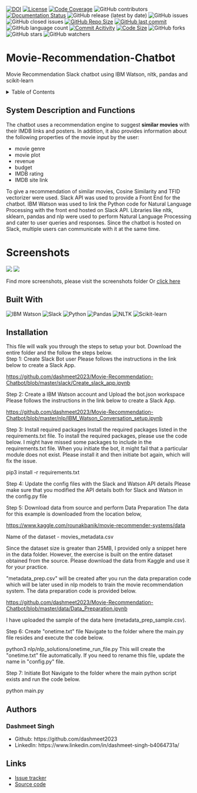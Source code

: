 [![DOI](https://zenodo.org/badge/224627422.svg)](https://zenodo.org/doi/10.5281/zenodo.10499163)
[![License](https://img.shields.io/badge/License-MIT-green.svg)](https://github.com/kaushikjadhav01/Movie-Recommendation-Chatbot/blob/master/LICENSE)
[![Code Coverage](https://codecov.io/gh/NCSU-Fall-2022-SE-Project-Team-11/XpensAuditor---Group-11/branch/main/graphs/badge.svg)](https://codecov.io)
![GitHub contributors](https://img.shields.io/badge/Contributors-1-brightgreen)
[![Documentation Status](https://readthedocs.org/projects/ansicolortags/badge/?version=latest)](https://github.com/kaushikjadhav01/Movie-Recommendation-Chatbot/edit/master/README.md)
![GitHub release (latest by date)](https://img.shields.io/github/v/release/kaushikjadhav01/Movie-Recommendation-Chatbot)
![GitHub issues](https://img.shields.io/github/issues/kaushikjadhav01/Movie-Recommendation-Chatbot)
![GitHub closed issues](https://img.shields.io/github/issues-closed/kaushikjadhav01/Movie-Recommendation-Chatbot)
[![GitHub Repo Size](https://img.shields.io/github/repo-size/kaushikjadhav01/Movie-Recommendation-Chatbot.svg)](https://img.shields.io/github/repo-size/kaushikjadhav01/Movie-Recommendation-Chatbot.svg)
[![GitHub last commit](https://img.shields.io/github/last-commit/kaushikjadhav01/Movie-Recommendation-Chatbot)](https://github.com/kaushikjadhav01/Movie-Recommendation-Chatbot/commits/master)
![GitHub language count](https://img.shields.io/github/languages/count/kaushikjadhav01/Movie-Recommendation-Chatbot)
[![Commit Acitivity](https://img.shields.io/github/commit-activity/m/kaushikjadhav01/Movie-Recommendation-Chatbot)](https://github.com/kaushikjadhav01/Movie-Recommendation-Chatbot)
[![Code Size](https://img.shields.io/github/languages/code-size/kaushikjadhav01/Movie-Recommendation-Chatbot)](mpp-backend)
![GitHub forks](https://img.shields.io/github/forks/kaushikjadhav01/Movie-Recommendation-Chatbot?style=social)
![GitHub stars](https://img.shields.io/github/stars/kaushikjadhav01/Movie-Recommendation-Chatbot?style=social)
![GitHub watchers](https://img.shields.io/github/watchers/kaushikjadhav01/Movie-Recommendation-Chatbot?style=social)

# Movie-Recommendation-Chatbot
Movie Recommendation Slack chatbot using IBM Watson, nltk, pandas and scikit-learn
<!-- TABLE OF CONTENTS -->
<details>
  <summary>Table of Contents</summary>
  <ol>
    <li><a href="#system-description-and-functions">System Description and Functions</a></li>
    <li><a href="#built-with">Built With</a></li>
    <li><a href="#installation">Installation</a></li>
    <li><a href="#authors">Authors</a></li>
    <li><a href="#links">Links</a></li>
  </ol>
</details>

## System Description and Functions
The chatbot uses a recommendation engine to suggest <b>similar movies</b> with their IMDB links and posters. In addition, it also provides information about the following properties of the movie input by the user:
<ul>
<li>movie genre</li>
<li>movie plot</li>
<li>revenue</li>
<li>budget</li>
<li>IMDB rating</li>
<li>IMDB site link</li>
</ul>

To give a recommendation of similar movies, Cosine Similarity and TFID vectorizer were used. Slack API was used to provide a Front End for the chatbot. IBM Watson was used to link the Python code for Natural Language Processing with the front end hosted on Slack API. Libraries like nltk, sklearn, pandas and nlp were used to perform Natural Language Processing and cater to user queries and responses. Since the chatbot is hosted on Slack, multiple users can communicate with it at the same time.

# Screenshots
<img src="https://github.com/kaushikjadhav01/Movie-Recommendation-Chatbot/blob/master/screenshots/banner1.PNG">
<img src="https://github.com/kaushikjadhav01/Movie-Recommendation-Chatbot/blob/master/screenshots/banner2.PNG">

Find more screenshots, please visit the screenshots folder Or <a href="https://github.com/kaushikjadhav01/Movie-Recommendation-Chatbot/blob/master/screenshots/screenshots.pdf">click here</a>

## Built With
![IBM Watson](https://img.shields.io/badge/IBM_Watson-blue?style=for-the-badge&amp;logo=ibm&amp;logoColor=white)
![Slack](https://img.shields.io/badge/Slack-A10E3B?style=for-the-badge&amp;logo=slack&amp;logoColor=white)
![Python](https://img.shields.io/badge/Python-3776AB?style=for-the-badge&amp;logo=python&amp;logoColor=white)
![Pandas](https://img.shields.io/badge/Pandas-323330?style=for-the-badge&logo=pandas&logoColor=F7DF1E)
![NLTK](https://img.shields.io/badge/NLTK-006699?style=for-the-badge&logo=nltk&logoColor=white)
![Scikit-learn](https://img.shields.io/badge/Scikit_learn-E34F26?style=for-the-badge&logo=scikit-learn&logoColor=white)

## Installation
This file will walk you through the steps to setup your bot. Download the entire folder and the follow the steps below.<br>
Step 1: Create Slack Bot user
Please follows the instructions in the link below to create a Slack App.

https://github.com/dashmeet2023/Movie-Recommendation-Chatbot/blob/master/slack/Create_slack_app.ipynb

Step 2: Create a IBM Watson account and Upload the bot.json workspace
Please follows the instructions in the link below to create a Slack App.

https://github.com/dashmeet2023/Movie-Recommendation-Chatbot/blob/master/nlp/IBM_Watson_Conversation_setup.ipynb

Step 3: Install required packages
Install the required packages listed in the requirements.txt file. To install the required packages, please use the code below. I might have missed some packages to include in the requirements.txt file. When you initiate the bot, it might fail that a particular module does not exist. Please install it and then initiate bot again, which will fix the issue.

pip3 install -r requirements.txt

Step 4: Update the config files with the Slack and Watson API details
Please make sure that you modified the API details both for Slack and Watson in the config.py file

Step 5: Download data from source and perform Data Preparation
The data for this example is downloaded from the location below,

https://www.kaggle.com/rounakbanik/movie-recommender-systems/data

Name of the dataset - movies_metadata.csv

Since the dataset size is greater than 25MB, I provided only a snippet here in the data folder. However, the exercise is built on the entire dataset obtained from the source. Please download the data from Kaggle and use it for your practice.

"metadata_prep.csv" will be created after you run the data preparation code which will be later used in nlp models to train the movie recommendation system. The data preparation code is provided below.

https://github.com/dashmeet2023/Movie-Recommendation-Chatbot/blob/master/data/Data_Preparation.ipynb

I have uploaded the sample of the data here (metadata_prep_sample.csv).

Step 6: Create "onetime.txt" file
Navigate to the folder where the main.py file resides and execute the code below.

python3 nlp/nlp_solutions/onetime_run_file.py
This will create the "onetime.txt" file automatically. If you need to rename this file, update the name in "config.py" file.

Step 7: Initiate Bot
Navigate to the folder where the main python script exists and run the code below.

python main.py

## Authors
### Dashmeet Singh 
<ul>
<li>Github: https://github.com/dashmeet2023</li>
<li>LinkedIn: https://www.linkedin.com/in/dashmeet-singh-b4064731a/</li>
</ul>

## Links
* [Issue tracker](https://github.com/dashmeet2023/Movie-Recommendation-Chatbot/issues)
* [Source code]((https://github.com/dashmeet2023/Movie-Recommendation-Chatbot))
